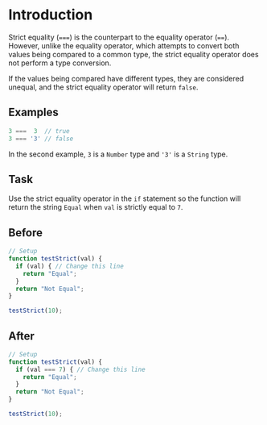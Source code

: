 # Introduction

Strict equality (`===`) is the counterpart to the equality operator (`==`). However, unlike the equality operator, which attempts to convert both values being compared to a common type, the strict equality operator does not perform a type conversion.

If the values being compared have different types, they are considered unequal, and the strict equality operator will return `false`.

## Examples

```javascript
3 ===  3  // true
3 === '3' // false
```
In the second example, `3` is a `Number` type and `'3'` is a `String` type.

## Task

Use the strict equality operator in the `if` statement so the function will return the string `Equal` when `val` is strictly equal to `7`.

## Before
```javascript
// Setup
function testStrict(val) {
  if (val) { // Change this line
    return "Equal";
  }
  return "Not Equal";
}

testStrict(10);
```

## After
```javascript
// Setup
function testStrict(val) {
  if (val === 7) { // Change this line
    return "Equal";
  }
  return "Not Equal";
}

testStrict(10);
```
